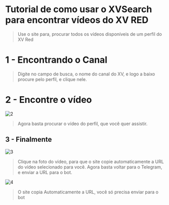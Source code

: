 # Tutorial de como usar o XVSearch para encontrar vídeos do XV RED

> Use o site para, procurar todos os vídeos disponíveis de um perfil do XV Red

# 1 - Encontrando o Canal 

> Digite no campo de busca, o nome do canal do XV, e logo a baixo procure pelo perfil, e clique nele.

# 2 - Encontre o vídeo

![2](https://i.imgur.com/jw3l5yt.png)

> Agora basta procurar o vídeo do perfil, que você quer assistir.

## 3 - Finalmente

![3](https://i.imgur.com/3xCojNL.png)

> Clique na foto do vídeo, para que o site copie automaticamente a URL do vídeo selecionado para você.
> Agora basta voltar para o Telegram, e enviar a URL para o bot.


![4](https://i.imgur.com/DsTq9G0.png)

>   O site copia Automaticamente a URL, você só precisa enviar para o bot

